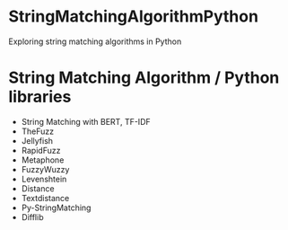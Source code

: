 # StringMatchingAlgorithmPython
Exploring string matching algorithms in Python

# **String Matching Algorithm / Python libraries**
- String Matching with BERT, TF-IDF
- TheFuzz
- Jellyfish
- RapidFuzz
- Metaphone
- FuzzyWuzzy
- Levenshtein
- Distance
- Textdistance
- Py-StringMatching
- Difflib
